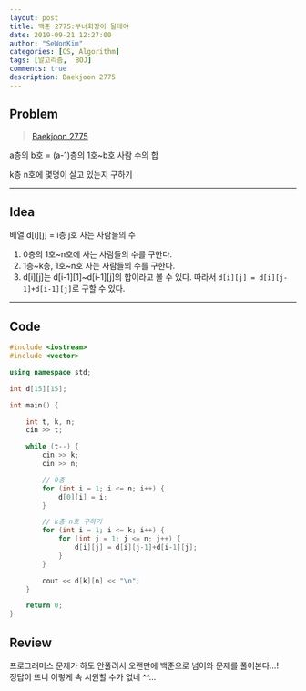 ```yaml
---
layout: post
title: 백준 2775:부녀회장이 될테야
date: 2019-09-21 12:27:00
author: "SeWonKim"
categories: [CS, Algorithm]
tags: [알고리즘,  BOJ]
comments: true
description: Baekjoon 2775
---
```


## Problem

> [Baekjoon 2775](https://www.acmicpc.net/problem/2775)

a층의 b호 = (a-1)층의 1호~b호 사람 수의 합

k층 n호에 몇명이 살고 있는지 구하기

---

## Idea

배열 d[i][j] = i층 j호 사는 사람들의 수

1. 0층의 1호~n호에 사는 사람들의 수를 구한다.
2. 1층~k층, 1호~n호 사는 사람들의 수를 구한다.
3. d[i][j]는 d[i-1][1]~d[i-1][j]의 합이라고 볼 수 있다. 따라서 `d[i][j] = d[i][j-1]+d[i-1][j]`로 구할 수 있다.

---

## Code

```cpp
#include <iostream>
#include <vector>

using namespace std;

int d[15][15];

int main() {

	int t, k, n;
	cin >> t;

	while (t--) {
		cin >> k;
		cin >> n;

		// 0층
		for (int i = 1; i <= n; i++) {
			d[0][i] = i;
		}

		// k층 n호 구하기
		for (int i = 1; i <= k; i++) {
			for (int j = 1; j <= n; j++) {
				d[i][j] = d[i][j-1]+d[i-1][j];
			}
		}

		cout << d[k][n] << "\n";
	}

	return 0;
}

```

## Review

프로그래머스 문제가 하도 안풀려서 오랜만에 백준으로 넘어와 문제를 풀어본다...!  
정답이 뜨니 이렇게 속 시원할 수가 없네 ^^...
